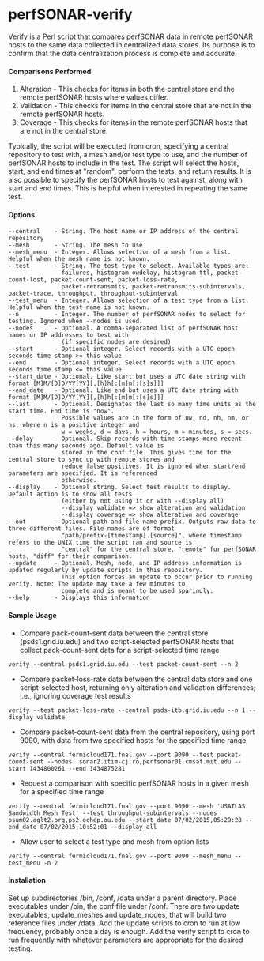# perfSONAR-verify
Verify is a Perl script that compares perfSONAR data in remote perfSONAR hosts to the same data collected in centralized data stores. Its purpose is to confirm that the data centralization process is complete and accurate.

#### Comparisons Performed  
1) Alteration - This checks for items in both the central store and the remote perfSONAR hosts where values differ.  
2) Validation - This checks for items in the central store that are not in the remote perfSONAR hosts.  
3) Coverage - This checks for items in the remote perfSONAR hosts that are not in the central store.

Typically, the script will be executed from cron, specifying a central repository to test with, a mesh and/or test type to use, and the number of perfSONAR hosts to include in the test. The script will select the hosts, start, and end times at "random", perform the tests, and return results. It is also possible to specify the perfSONAR hosts to test against, along with start and end times. This is helpful when interested in repeating the same test.

#### Options
```
--central    - String. The host name or IP address of the central repository  
--mesh       - String. The mesh to use  
--mesh_menu  - Integer. Allows selection of a mesh from a list. Helpful when the mesh name is not known.
--test       - String. The test type to select. Available types are:
               failures, histogram-owdelay, histogram-ttl, packet-count-lost, packet-count-sent, packet-loss-rate,
               packet-retransmits, packet-retransmits-subintervals, packet-trace, throughput, throughput-subinterval
--test_menu  - Integer. Allows selection of a test type from a list. Helpful when the test name is not known.
--n          - Integer. The number of perfSONAR nodes to select for testing. Ignored when --nodes is used.
--nodes      - Optional. A comma-separated list of perfSONAR host names or IP addresses to test with
               (if specific nodes are desired)
--start      - Optional integer. Select records with a UTC epoch seconds time stamp >= this value
--end        - Optional integer. Select records with a UTC epoch seconds time stamp <= this value
--start_date - Optional. Like start but uses a UTC date string with format [M]M/[D]D/YY[YY][,[h]h[:[m]m[:[s]s]]]
--end_date   - Optional. Like end but uses a UTC date string with format [M]M/[D]D/YY[YY][,[h]h[:[m]m[:[s]s]]]
--last       - Optional. Designates the last so many time units as the start time. End time is "now".
               Possible values are in the form of nw, nd, nh, nm, or ns, where n is a positive integer and
               w = weeks, d = days, h = hours, m = minutes, s = secs.
--delay      - Optional. Skip records with time stamps more recent than this many seconds ago. Default value is
               stored in the conf file. This gives time for the central store to sync up with remote stores and
               reduce false positives. It is ignored when start/end parameters are specified. It is referenced
               otherwise.
--display    - Optional string. Select test results to display. Default action is to show all tests
               (either by not using it or with --display all)
               --display validate => show alteration and validation
               --display coverage => show alteration and coverage
--out        - Optional path and file name prefix. Outputs raw data to three different files. File names are of format
               "path/prefix-[timestamp].[source]", where timestamp refers to the UNIX time the script ran and source is
               "central" for the central store, "remote" for perfSONAR hosts, "diff" for their comparison.
--update     - Optional. Mesh, node, and IP address information is updated regularly by update scripts in this repository.
               This option forces an update to occur prior to running verify. Note: The update may take a few minutes to
               complete and is meant to be used sparingly.
--help       - Displays this information
```

#### Sample Usage  
- Compare pack-count-sent data between the central store (psds1.grid.iu.edu) and two script-selected perfSONAR hosts that collect pack-count-sent data for a script-selected time range  
```
verify --central psds1.grid.iu.edu --test packet-count-sent --n 2
```

- Compare packet-loss-rate data between the central data store and one script-selected host, returning only alteration and validation differences; i.e., ignoring coverage test results  
```
verify --test packet-loss-rate --central psds-itb.grid.iu.edu --n 1 --display validate
```

- Compare packet-count-sent data from the central repository, using port 9090, with data from two specified hosts for the specified time range  
```
verify --central fermicloud171.fnal.gov --port 9090 --test packet-count-sent --nodes  sonar2.itim-cj.ro,perfsonar01.cmsaf.mit.edu --start 1434800261 --end 1434875281
```

- Request a comparison with specific perfSONAR hosts in a given mesh for a specified time range  
```
verify --central fermicloud171.fnal.gov --port 9090 --mesh 'USATLAS Bandwidth Mesh Test' --test throughput-subintervals --nodes psum02.aglt2.org,ps2.ochep.ou.edu --start_date 07/02/2015,05:29:28 --end_date 07/02/2015,10:52:01 --display all
```

- Allow user to select a test type and mesh from option lists  
```
verify --central fermicloud171.fnal.gov --port 9090 --mesh_menu --test_menu -n 2
```

#### Installation
Set up subdirectories /bin, /conf, /data under a parent directory. Place executables under /bin, the conf file under /conf.
There are two update executables, update_meshes and update_nodes, that will build two reference files under /data.
Add the update scripts to cron to run at low frequency, probably once a day is enough.
Add the verify script to cron to run frequently with whatever parameters are appropriate for the desired testing.

